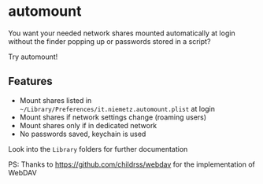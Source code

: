 # automount

You want your needed network shares mounted automatically at login without the finder popping up or passwords stored in a script?

Try automount!

## Features

- Mount shares listed in `~/Library/Preferences/it.niemetz.automount.plist` at login
- Mount shares if network settings change (roaming users)
- Mount shares only if in dedicated network
- No passwords saved, keychain is used

Look into the `Library` folders for further documentation


PS: Thanks to https://github.com/childrss/webdav for the implementation of WebDAV
